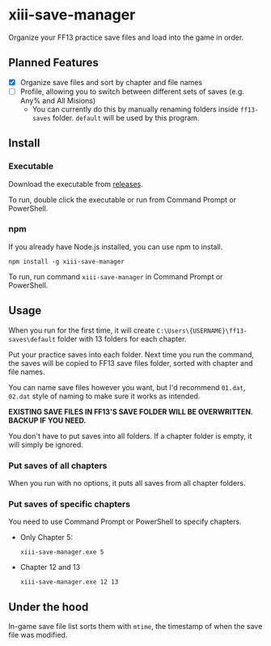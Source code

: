 # xiii-save-manager

Organize your FF13 practice save files and load into the game in order.

## Planned Features

- [x] Organize save files and sort by chapter and file names
- [ ] Profile, allowing you to switch between different sets of saves (e.g. Any% and All Misions)
  - You can currently do this by manually renaming folders inside `ff13-saves` folder. `default` will be used by this program.

## Install

### Executable

Download the executable from [releases](https://github.com/Hoishin/xiii-save-manager/releases).

To run, double click the executable or run from Command Prompt or PowerShell.

### npm

If you already have Node.js installed, you can use npm to install.

```
npm install -g xiii-save-manager
```

To run, run command `xiii-save-manager` in Command Prompt or PowerShell.

## Usage

When you run for the first time, it will create `C:\Users\{USERNAME}\ff13-saves\default` folder with 13 folders for each chapter.

Put your practice saves into each folder. Next time you run the command, the saves will be copied to FF13 save files folder, sorted with chapter and file names.

You can name save files however you want, but I'd recommend `01.dat`, `02.dat` style of naming to make sure it works as intended.

**EXISTING SAVE FILES IN FF13'S SAVE FOLDER WILL BE OVERWRITTEN. BACKUP IF YOU NEED.**

You don't have to put saves into all folders. If a chapter folder is empty, it will simply be ignored.

### Put saves of all chapters

When you run with no options, it puts all saves from all chapter folders.

### Put saves of specific chapters

You need to use Command Prompt or PowerShell to specify chapters.

- Only Chapter 5:
  ```
  xiii-save-manager.exe 5
  ```
- Chapter 12 and 13
  ```
  xiii-save-manager.exe 12 13
  ```

## Under the hood

In-game save file list sorts them with `mtime`, the timestamp of when the save file was modified.
